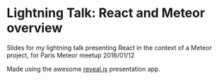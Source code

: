 # Lightning Talk: React and Meteor overview

Slides for my lightning talk presenting React in the context of a Meteor project,
for Paris Meteor meetup 2016/01/12

Made using the awesome [reveal.js](http://lab.hakim.se/reveal-js/) presentation app.
